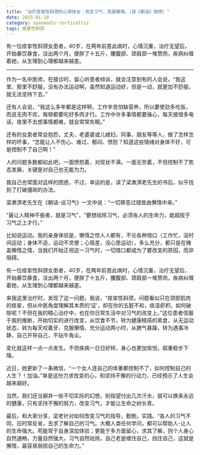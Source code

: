 ```yaml
---
title: "治疗痉挛性斜颈的心得体会：改变习气，克服懒惰。（读《朝话》随想）"
date: 2015-01-10
category: spasmodic-torticollis
tags: 痉挛性斜颈
---
```


有一位痉挛性斜颈女患者，40岁，在两年前患此病时，心情沉重，治疗无望后，开始暴饮暴食，没出两个月，便胖了十五斤，腰腹部、颈肩部一堆赘肉，疾病纠缠着她，从生理到心理都越来越差。

***

作为一名中医师，在接诊时，留心听患者倾诉，就会注意到有的人会说，“我这里、那里不舒服，没有办法运动啊，虽然知道运动好，但是一动，就更加不舒服，就无法坚持下去。”

还有人会说，“我这么多年都是这样啊，工作辛苦怕缺营养，所以要使劲多吃饭，而且无肉不欢，每顿都要吃好多肉才行。工作中许多事情都要操心，每天接很多电话，夜里不去想事情都难，就会常常失眠。”

还有的女患者常会抱怨，丈夫，老婆婆或儿媳妇，同事，朋友等等人，做了怎样怎样的坏事，“怎能让人不伤心、难过、郁闷、愤怒？知道这些情绪对身体不好，可是控制不了自己啊！”

人的问题多数都如此吧，一面愤怒着，对现状不满，一面无奈着，不但控制不了势态发展，关键是对自己也无能为力。

我自己也常面对这样的困惑，不过，幸运的是，读了梁漱溟老先生的书后，似乎找到了打破僵局的办法。

梁漱溟老先生在《朝话-谈习气》一文中说：“一切罪恶过错皆由懈惰中来。”

“最让人精神不振者，就是习气”，“要想祛除习气，必须各人的生命力，能超拔于习气之上才行。”

比如说运动。我的亲身体验是，懒惰之性人人都有，不论各种借口（工作忙，没时间运动；身体不适，运动不灵便；心情差，没心思运动），多么充分，都只是在掩盖懒惰之情，当我们开始正视这一习气时，一切借口都成为了要改变的原因，而非阻碍。

有一位痉挛性斜颈女患者，40岁，在两年前患此病时，心情沉重，治疗无望后，开始暴饮暴食，没出两个月，便胖了十五斤，腰腹部、颈肩部一堆赘肉，疾病纠缠着她，从生理到心理都越来越差。

来我这里治疗时，发现了这一问题，我说，“痉挛性斜颈，问题看似只在颈部肌肉的痉挛，但从中医角度理解其本质的‘证’，却在你的五脏不和，痰湿瘀积。如何破除呢？不但在我的精心治疗中，也在你日常生活中对习气的改变上。”这位患者信服于我的推断，开始切实的进行改变，从饮食不节，转为健康精搭的素食，从无运动状态，转为每天咬着牙、克服懒惰、充分运动两小时，从脾气暴躁，转为遇事冷静，自己开导自己，不钻牛角尖。

变化就这样一点一点发生。不但疾病一日日好转，身心也更加愉悦，超重稳步下降。

近日，她更新了一条微信，“一个女人连自己的体重都控制不了，如何控制自己的人生？！加油。”单是这份力求改变的心，和坚持不懈的行动力，已经预示了人生会越来越好。

当然，我们还当摒弃一些不切实际的幻想，别指望付出几次汗水，就可以换来永远的健康，只有坚持不懈的努力，改变习气，才能让生命之树长青。

最后，和大家分享，梁老针对如何改变习气的指导，勤勉，实践。“各人的习气不同，应时常反省，去求了解自己的习气。大概人类任何学问，都可以帮助人-让人的生命强大。苟能常于自身深加体验；更能于多方面留心，求其了解，则个人身心自然通畅，力量自然强大，习气自然祛除。自己老是缠住自己，挡住自己，这就是懈惰，最容易弱损自己的生命力。”
